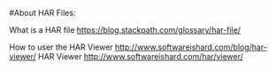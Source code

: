 #About HAR Files:


What is a HAR file https://blog.stackpath.com/glossary/har-file/

How to user the HAR Viewer http://www.softwareishard.com/blog/har-viewer/
HAR Viewer http://www.softwareishard.com/har/viewer/
